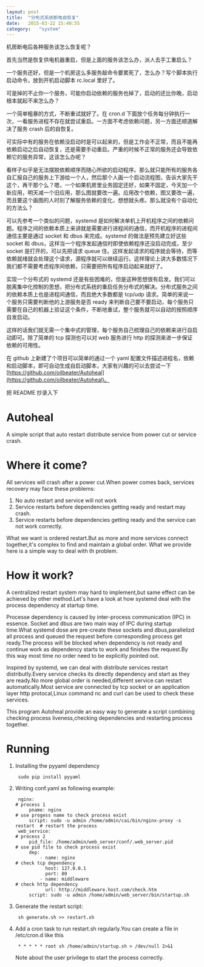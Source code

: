 ```yaml
---
layout:	post
title:	"分布式系统断电自恢复"
date:	2015-03-22 15:40:55
category:	"system"
---
```


机房断电后各种服务该怎么恢复呢？

首先当然是恢复供电机器重启，但是上面的服务该怎么办，派人去手工重启么？



一个服务还好，但是一个机房这么多服务敲命令要累死了，怎么办？写个脚本执行启动命令，放到开机启动脚本 rc.local 里好了。

可是掉的不止你一个服务，可能你启动依赖的服务也掉了，启动的还比你晚，启动根本就起不来怎么办？

一个简单粗暴的方式，不断重试就好了。在 cron.d 下面放个任务每分钟执行一次，一看服务进程不存在就尝试重启。一方面不考虑依赖问题，另一方面还顺道解决了服务 crash 后的自恢复。

可实际中有的服务在依赖没启动时是可以起来的，但是工作会不正常，而且不能再依赖启动之后自动恢复，还是需要手动重启。严重的时候不正常的服务还会导致依赖它的服务异常，这该怎么办呢？

看样子似乎是无法摆脱依赖顺序而随心所欲的启动程序。那么就只能所有的服务各自汇报自己的服务上下游给一个人，然后那个人画一个启动流程图，告诉大家先干这个，再干那个么？嗯，一个如果机房里业务固定还好，如果不固定，今天加一个新应用，明天减一个旧应用，那么图就要改一遍。应用改个依赖，图又要改一遍，而且要这个画图的人时刻了解服务依赖的变化，想想就头疼。那么就没有个自动化的方法么？

可以先参考一个类似的问题，systemd 是如何解决单机上开机程序之间的依赖问题。程序之间的依赖本质上来讲就是需要进行进程间的通信，而开机程序的进程间通信主要是通过 socket 和 dbus 来完成。systemd 的做法是预先建立好这些 socket 和 dbus，这样当一个程序发起通信时即使依赖程序还没启动完成，至少 socket 是打开的，可以先把请求 queue 住。这样发起请求的程序就会等待，而等依赖就绪就会处理这个请求，源程序就可以继续运行。这样理论上讲大多数情况下我们都不需要考虑程序间依赖，只需要把所有程序启动起来就好了。

实现一个分布式的 systemd 还是有些困难的，但是这种思想很有启发。我们可以脱离集中化控制的思想，把分布式系统的重启任务分布式的解决。分布式服务之间的依赖本质上也是进程间通信，而且绝大多数都是 tcp/udp 请求。简单的来说一个服务只需要判断他的上游服务是否 ready 来判断自己要不要启动，每个服务只需要在自己的机器上验证这个条件，不断地重试，整个服务就可以自动的按照顺序自发启动。

这样的话我们就无需一个集中式的管理，每个服务自己梳理自己的依赖来进行自启动即可。除了简单的 tcp 探测也可以对 web 服务进行 http 的探测来进一步保证依赖的可用性。

在 github 上新建了个项目可以简单的通过一个 yaml 配置文件描述进程名，依赖和启动脚本，即可自动生成自启动脚本，大家有兴趣的可以去尝试一下 [https://github.com/oilbeater/Autoheal](https://github.com/oilbeater/Autoheal)。

把 README 抄录入下

# Autoheal
A simple script that auto restart distribute service from power cut or service crash.

# Where it come?
All services will crash after a power cut.When power comes back, services recovery may face these problems:

1. No auto restart and service will not work
2. Service restarts before dependencies getting ready and restart may crash.
2. Service restarts before dependencies getting ready and the service can not work correctly.

What we want is ordered restart.But as more and more services connect together,it's complex to find and maintain a global order. What we provide here is a simple way to deal with th problem.

# How it work?

A centralized restart system may hard to implement,but same effect can be achieved by other method.Let's have a look at how systemd deal with the process dependency at startup time.

Processe dependency is caused by inter-process communication (IPC) in essence. Socket and dbus are two main way of IPC during startup time.What systemd dose are pre-create these sockets and dbus,parallelizd all process and queued the request before corresponding process get ready.The process will be blocked when dependency is not ready and continue work as dependency starts to work and finishes the request.By this way most time no order need to be explicitly pointed out.

Inspired by systemd, we can deal with distribute services restart distributly.Every service checks its directly dependency and start as they are ready.No more global order is needed,different service can restart automatically.Most service are connected by tcp socket or an application layer http protocal,Linux command nc and curl can be used to check these services.

This program Autoheal provide an easy way to generate a script combining checking process liveness,checking dependencies and restarting process together.
# Running

1. Installing the pyyaml dependency

        sudo pip install pyyaml
    
2. Writing conf.yaml as following example:

        nginx:                                                                # process 1
            pname: nginx                                                      # use progess name to check process exist
            script: sudo -u admin /home/admin/cai/bin/nginx-proxy -s restart  # restart the process
        web_service:                                                          # process 2
            pid_file: /home/admin/web_server/conf/.web_server.pid             # use pid file to check process exist
            dep:
                - name: nginx                                                 # check tcp dependency
                  host: 127.0.0.1
                  port: 80
                - name: middleware                                            # check http dependency
                  url: http://middleware.host.com/check.htm
            script: sudo -u admin /home/admin/web_server/bin/startup.sh
  
3. Generate the restart script:
  
        sh generate.sh >> restart.sh
  
4. Add a cron task to run restart.sh regularly.You can create a file in /etc/cron.d like this
  
        * * * * * root sh /home/admin/startup.sh > /dev/null 2>&1
      
    Note about the user privilege to start the process correctly.
